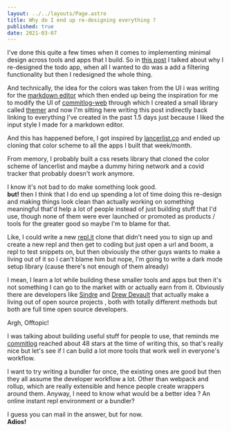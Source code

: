 ```yaml
---
layout: ../../layouts/Page.astro
title: Why do I end up re-designing everything ?
published: true
date: 2021-03-07
---
```


I've done this quite a few times when it comes to implementing minimal design across tools and apps that I build.
So in [this post](/posts/20210305-UI-Overhaul.html) I talked about why I re-designed the todo app, when all I wanted to do was a add a filtering functionality but then I redesigned the whole thing.

And technically, the idea for the colors was taken from the UI i was writing for the [markdown editor](https://mark.reaper.im) which then ended up being the inspiration for me to modify the UI of [commitlog-web](https://commitlog-web.herokuapp.com) through which I created a small library called [themer](https://themer.reaper.im) and now I'm sitting here writing this post indirectly back linking to everything I've created in the past 1.5 days just because I liked the input style I made for a markdown editor.

And this has happened before, I got inspired by [lancerlist.co](https://lancerlist.co/) and ended up cloning that color scheme to all the apps I built that week/month.

From memory, I probably built a css resets library that cloned the color scheme of lancerlist and maybe a dummy hiring network and a covid tracker that probably doesn't work anymore.

I know it's not bad to do make something look good.  
**but!** then I think that I do end up spending a lot of time doing this re-design and making things look clean than actually working on something meaningful that'd help a lot of people instead of just building stuff that I'd use, though none of them were ever launched or promoted as products / tools for the greater good so maybe I'm to blame for that.

Like, I could write a new [repl.it](https://repl.it/) clone that didn't need you to sign up and create a new repl and then get to coding but just open a url and boom, a repl to test snippets on, but then obviously the other guys wants to make a living out of it so I can't blame him but nope, I'm going to write a dark mode setup library (cause there's not enough of them already)

I mean, I learn a lot while building these smaller tools and apps but then it's not something I can go to the market with or actually earn from it. Obviously there are developers like [Sindre](https://github.com/sindresorhus) and [Drew Devault](https://drewdevault.com/) that actually make a living out of open source projects , both with totally different methods but both are full time open source developers.

Argh, Offtopic!

I was talking about building useful stuff for people to use, that reminds me [commitlog](https://github.com/barelyhuman/commitlog) reached about 48 stars at the time of writing this, so that's really nice but let's see if I can build a lot more tools that work well in everyone's workflow.

I want to try writing a bundler for once, the existing ones are good but then they all assume the developer workflow a lot. Other than webpack and rollup, which are really extensible and hence people create wrappers around them. Anyway, I need to know what would be a better idea ? An online instant repl environment or a bundler?

I guess you can mail in the answer, but for now.  
**Adios!**
